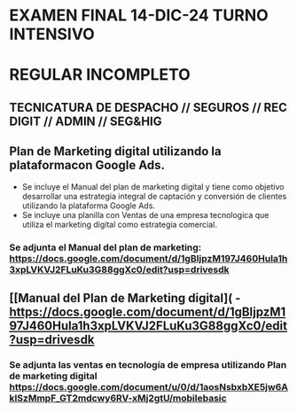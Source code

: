 
   # EXAMEN FINAL 14-DIC-24 TURNO INTENSIVO
   # REGULAR INCOMPLETO
   ## TECNICATURA DE DESPACHO // SEGUROS // REC DIGIT // ADMIN // SEG&HIG
   
   ## Plan de Marketing digital utilizando la plataformacon Google Ads.

   * Se incluye el Manual del plan de marketing digital y tiene como objetivo desarrollar una estrategia integral de captación y conversión de clientes utilizando la plataforma Google Ads.
   * Se incluye una planilla con Ventas de una empresa tecnologica que utiliza el marketing digital como estrategia comercial.
   
   ### Se adjunta el Manual del plan de marketing: https://docs.google.com/document/d/1gBIjpzM197J460Hula1h3xpLVKVJ2FLuKu3G88ggXc0/edit?usp=drivesdk
  
  ## [[Manual del Plan de Marketing digital]( - https://docs.google.com/document/d/1gBIjpzM197J460Hula1h3xpLVKVJ2FLuKu3G88ggXc0/edit?usp=drivesdk
   
   ### Se adjunta las ventas en tecnología de empresa utilizando Plan de marketing digital https://docs.google.com/document/u/0/d/1aosNsbxbXE5jw6AkISzMmpF_GT2mdcwy6RV-xMj2gtU/mobilebasic
